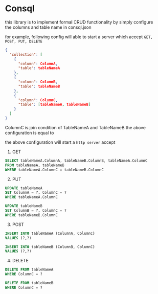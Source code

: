 # Consql
this library is to implement formal CRUD functionality by simply configure the columns and table name in consql.json 

for example, following config will able to start a server which accept `GET, POST, PUT, DELETE`

```json
{
  "collection": [
    {
      "column": ColumnA,
      "table": tableNameA
    },
    {
      "column": ColumnB,
      "table": tableNameB
    },
    {
      "column": ColumnC,
      "table": [tableNameA, tableNameB]
    }
  ]
}
```

ColumnC is join condition of TableNameA and TableNameB
the above configuration is equal to 

the above configuration will start a `http server` accept

1. GET

```sql
SELECT tableNameA.ColumnA, tableNameB.ColumnB, tableNameA.ColumnC
FROM tableNameA, tableNameB
WHERE tableNameA.ColumnC = tableNameB.ColumnC
```

2. PUT
```sql
UPDATE tableNameA
SET ColumnA = ?, ColumnC = ?
WHERE tableNameA.ColumnC

UPDATE tableNameB
SET ColumnB = ?, ColumnC = ?
WHERE tableNameB.ColumnC
```

3. POST
```sql
INSERT INTO tableNameA (ColumnA, ColumnC)
VALUES (?,?)

INSERT INTO tableNameB (ColumnB, ColumnC)
VALUES (?,?)
```

4. DELETE
```sql
DELETE FROM tableNameA
WHERE ColumnC = ?

DELETE FROM tableNameB
WHERE ColumnC = ?
```
